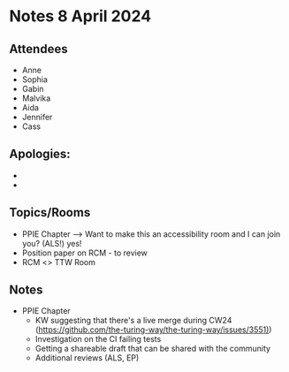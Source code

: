 # Notes 8 April 2024

## Attendees

* Anne
* Sophia
* Gabin
* Malvika
* Aida
* Jennifer
* Cass

## Apologies:

* 
* 

## Topics/Rooms

* PPIE Chapter --> Want to make this an accessibility room and I can join you? (ALS!) yes!
* Position paper on RCM - to review
* RCM <> TTW Room

## Notes

*  PPIE Chapter
   * KW suggesting that there's a live merge during CW24 ([https://github.com/the-turing-way/the-turing-way/issues/3551)](https://github.com/the-turing-way/the-turing-way/issues/3551)) 
   * Investigation on the CI failing tests 
   * Getting a shareable draft that can be shared with the community 
   * Additional reviews (ALS, EP) 